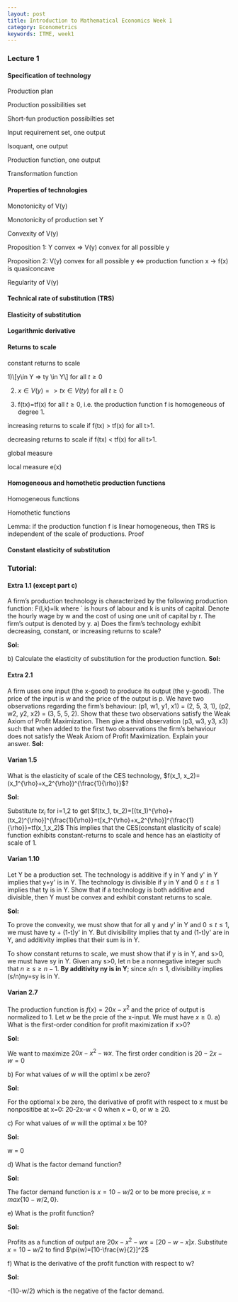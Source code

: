 ```yaml
---
layout: post
title: Introduction to Mathematical Economics Week 1
category: Econometrics
keywords: ITME, week1
---
```

### Lecture 1
#### Specification of technology
Production plan

Production possibilities set

Short-fun production possibilties set

Input requirement set, one output

Isoquant, one output

Production function, one output

Transformation function

#### Properties of technologies

Monotonicity of V(y)

Monotonicity of production set Y

Convexity of V(y)

Proposition 1: Y convex => V(y) convex for all possible y

Proposition 2: V(y) convex for all possible y <=> production function x -> f(x) is quasiconcave

Regularity of V(y)

#### Technical rate of substitution (TRS)
#### Elasticity of substitution
#### Logarithmic derivative
#### Returns to scale
constant returns to scale 

1)\\[y\in Y => ty \in Y\\] for all $t\geq 0$

2) $x\in V(y) => tx \in V(ty)$ for all $t\geq 0$

3) f(tx)=tf(x) for all $t\geq 0$, i.e. the production function f is homogeneous of degree 1.

increasing returns to scale if f(tx) > tf(x) for all t>1.

decreasing returns to scale if f(tx) < tf(x) for all t>1. 

global measure

local measure e(x)

#### Homogeneous and homothetic production functions

Homogeneous functions

Homothetic functions

Lemma: if the production function f is linear homogeneous, then TRS is independent of the scale of productions. Proof

#### Constant elasticity of substitution


### Tutorial: 
#### Extra 1.1 (except part c)
A firm’s production technology is characterized by the following production function: 
F(l,k)=lk
where ` is hours of labour and k is units of capital. Denote the hourly
wage by w and the cost of using one unit of capital by r. The firm’s
output is denoted by y.
a) Does the firm’s technology exhibit decreasing, constant, or increasing returns to scale?

**Sol:**



b) Calculate the elasticity of substitution for the production function.
**Sol:**



#### Extra 2.1
A firm uses one input (the x-good) to produce its output (the y-good).
The price of the input is w and the price of the output is p. We have
two observations regarding the firm’s behaviour:
(p1, w1, y1, x1) = (2, 5, 3, 1), (p2, w2, y2, x2) = (3, 5, 5, 2).
Show that these two observations satisfy the Weak Axiom of Profit
Maximization. Then give a third observation (p3, w3, y3, x3) such that
when added to the first two observations the firm’s behaviour does not
satisfy the Weak Axiom of Profit Maximization. Explain your answer.
**Sol:**



#### Varian 1.5
What is the elasticity of scale of the CES technology, $f(x_1, x_2)=(x_1^{\rho}+x_2^{\rho})^{\frac{1}{\rho}}$?

**Sol:**

Substitute $tx_i$ for i=1,2 to get
$f(tx_1, tx_2)=[(tx_1)^{\rho}+(tx_2)^{\rho}]^{\frac{1}{\rho}}=t[x_1^{\rho}+x_2^{\rho}]^{\frac{1}{\rho}}=tf(x_1,x_2)$
This implies that the CES(constant elasticity of scale) function exhibits constant-returns to scale and hence has an elasticity of scale of 1.


#### Varian 1.10
Let Y be a production set. The technology is additive if y in Y and y' in Y implies that y+y' is in Y. The technology is divisible if y in Y and $0\leq t \leq 1$ implies that ty is in Y. Show that if a technology is both additive and divisible, then Y must be convex and exhibit constant returns to scale.

**Sol:**

To prove the convexity, we must show that for all y and y' in Y and $0\leq t \leq 1$, we must have ty + (1-t)y' in Y. 
But divisibility implies that ty and (1-t)y' are in Y, and additivity implies that their sum is in Y.

To show constant returns to scale, we must show that if y is in Y, and s>0, we must have sy in Y. 
Given any s>0, let n be a nonnegative integer such that $n\geq s \geq n-1$. **By additivity ny is in Y**; since $s/n \leq 1$, divisibility implies (s/n)ny=sy is in Y.

#### Varian 2.7
The production function is $f(x) = 20x - x^2$ and the price of output is normalized to 1. Let w be the prcie of the x-input. We must have $x\geq 0$.
a) What is the first-order condition for profit maximization if x>0?

**Sol:**

We want to maximize $20x - x^2 - wx$. The first order condition is $20-2x-w=0$

b) For what values of w will the optiml x be zero?

**Sol:**

For the optiomal x be zero, the derivative of profit with respect to x must be nonpositibe at x=0: 20-2x-w < 0 when x = 0, or $w\geq 20$.

c) For what values of w will the optimal x be 10?

**Sol:**

w = 0

d) What is the factor demand function?

**Sol:**

The factor demand function is $x=10-w/2$ or to be more precise, $x=max\{10-w/2, 0\}$.

e) What is the profit function?

**Sol:**

Profits as a function of output are 
$20x-x^2-wx = [20-w-x]x$.
Substitute $x=10-w/2$ to find
$\pi(w)=[10-\frac{w}{2}]^2$


f) What is the derivative of the profit function with respect to w?

**Sol:**

-(10-w/2) which is the negative of the factor demand.





